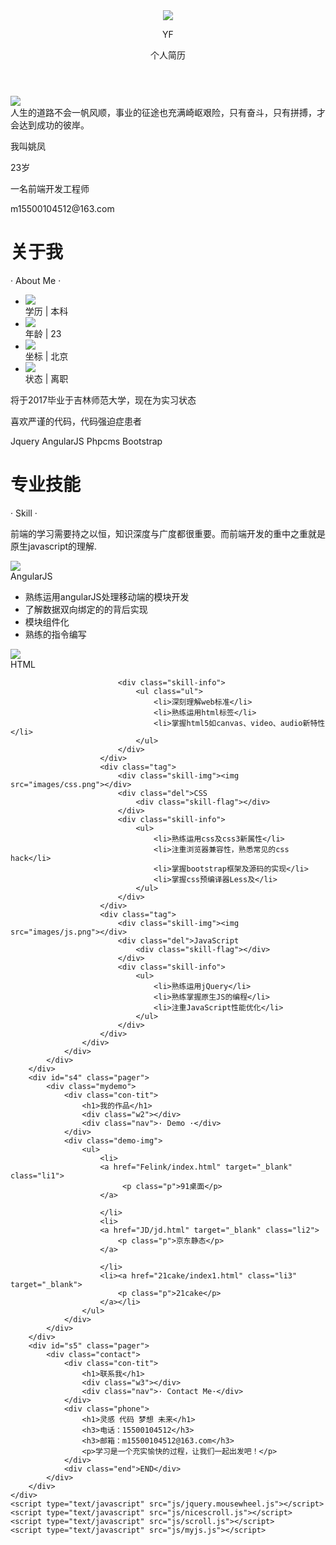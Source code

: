<!DOCTYPE html>
<html>
<head>
<meta charset="utf-8" />
<meta name="author" content="Ban YanNing" />
<title>个人简历</title>
<script type="text/javascript" src="js/jquery.min.js"></script>
<script type="text/javascript" src="js/jquery.min.js"></script>
<link rel="stylesheet" type="text/css" href="css/mystyle.css">
</head>
<body>
    <header>
         <div id="head" class="center">
            <div class="logo">
                <div class="head-img fl"><img src="images/tx.jpg"></div>
                <div class="head-tit fl">
                    <p class="head_p1">YF</p>
                    <p class="head_p2">个人简历</p>
                </div>
            </div>
            <nav></nav>
        </div>
    </header>
    <div id="content">
        <div id="s1" class="pager">
            <div id="introduce">
                <div class="in_img"><img src="images/me.jpeg"></div>
                <div class="in_motto">人生的道路不会一帆风顺，事业的征途也充满崎岖艰险，只有奋斗，只有拼搏，才会达到成功的彼岸。</div>
                <div class="in_my">
                    <p>我叫姚凤</p>
                    <p>23岁</p>
                    <p>一名前端开发工程师</p>
                    <p>m15500104512@163.com</p>
                </div>
            </div>
        </div>
        <div id="s2" class="pager">
            <div id="con">
                <div class="con-tit">
                    <h1>关于我</h1>
                    <div class="w"></div>
                    <div class="nav">· About Me ·</div>
                </div>
                <div class="con-col">
                    <ul>
                        <li>
                            <div class="about-img"><img src="images/education.png"></div>
                            <div class="del">学历 | 本科</div>
                        </li>
                        <li>
                            <div class="about-img"><img src="images/age.png"></div>
                            <div class="del">年龄 | 23</div>
                        </li>
                        <li>
                            <div class="about-img"><img src="images/location.png"></div>
                            <div class="del">坐标 | 北京</div>
                        </li>
                        <li>
                            <div class="about-img"><img src="images/status.png"></div>
                            <div class="del">状态 | 离职</div>
                        </li>
                    </ul>
                </div>
                <div class="con-info">
                    <div class="about-cav"></div>
                    <p>将于2017毕业于吉林师范大学，现在为实习状态</p>
                    <p>喜欢严谨的代码，代码强迫症患者</p>
                    <p>Jquery AngularJS Phpcms Bootstrap</p>
                </div>
            </div>
        </div>
        <div id="s3" class="pager">
            <div id="con1">
                <div class="con-tit">
                    <h1>专业技能</h1>
                    <div class="w1"></div>
                    <div class="nav">· Skill ·</div>
                </div>
                <p class="p">前端的学习需要持之以恒，知识深度与广度都很重要。而前端开发的重中之重就是原生javascript的理解.</p>
                <div class="skill">
                    <div class="wrap">
                        <div class="tag">
                            <div class="skill-img"><img src="images/ng.png"></div>
                            <div class="del">AngularJS
                                <div class="skill-flag"></div>
                            </div>
                            <div class="skill-info">
                                <ul>
                                    <li>熟练运用angularJS处理移动端的模块开发</li>
                                    <li>了解数据双向绑定的的背后实现</li>
                                    <li>模块组件化</li>
                                    <li>熟练的指令编写</li>
                                </ul>
                            </div>
                        </div>
                        <div class="tag">
                            <div class="skill-img"><img src="images/html.png"></div>
                            <div class="del">HTML
                                <div class="skill-flag"></div>
                            </div>
                          
                            <div class="skill-info">
                                <ul class="ul">
                                    <li>深刻理解web标准</li>
                                    <li>熟练运用html标签</li>
                                    <li>掌握html5如canvas、video、audio新特性</li>    
                                </ul>
                            </div>
                        </div>
                        <div class="tag">
                            <div class="skill-img"><img src="images/css.png"></div>
                            <div class="del">CSS
                                <div class="skill-flag"></div>
                            </div>
                            <div class="skill-info">
                                <ul>
                                    <li>熟练运用css及css3新属性</li>
                                    <li>注重浏览器兼容性，熟悉常见的css hack</li>
                                    <li>掌握bootstrap框架及源码的实现</li>
                                    <li>掌握css预编译器Less及</li>
                                </ul>
                            </div>  
                        </div>
                        <div class="tag">
                            <div class="skill-img"><img src="images/js.png"></div>
                            <div class="del">JavaScript
                                <div class="skill-flag"></div>
                            </div>
                            <div class="skill-info">
                                <ul>
                                    <li>熟练运用jQuery</li>
                                    <li>熟练掌握原生JS的编程</li>
                                    <li>注重JavaScript性能优化</li>
                                </ul>
                            </div>
                        </div>
                    </div>
                </div>
            </div>
        </div>
        <div id="s4" class="pager">
            <div class="mydemo">
                <div class="con-tit">
                    <h1>我的作品</h1>
                    <div class="w2"></div>
                    <div class="nav">· Demo ·</div>
                </div>
                <div class="demo-img">
                    <ul>
                        <li>
                        <a href="Felink/index.html" target="_blank" class="li1">
                             <p class="p">91桌面</p>
                        </a>
                       
                        </li>
                        <li>
                        <a href="JD/jd.html" target="_blank" class="li2">
                            <p class="p">京东静态</p>
                        </a>
                       
                        </li>        
                        <li><a href="21cake/index1.html" class="li3" target="_blank">
                            <p class="p">21cake</p>
                        </a></li>
                    </ul>
                </div>
            </div>
        </div>
        <div id="s5" class="pager">
            <div class="contact">
                <div class="con-tit">
                    <h1>联系我</h1>
                    <div class="w3"></div>
                    <div class="nav">· Contact Me·</div>
                </div>
                <div class="phone">
                    <h1>灵感 代码 梦想 未来</h1>
                    <h3>电话：15500104512</h3>
                    <h3>邮箱：m15500104512@163.com</h3>
                    <p>学习是一个充实愉快的过程，让我们一起出发吧！</p>
                </div>
                <div class="end">END</div>
            </div>  
        </div>
    </div>
    <script type="text/javascript" src="js/jquery.mousewheel.js"></script>
    <script type="text/javascript" src="js/nicescroll.js"></script>
    <script type="text/javascript" src="js/scroll.js"></script>
    <script type="text/javascript" src="js/myjs.js"></script>
</body>
</html>
